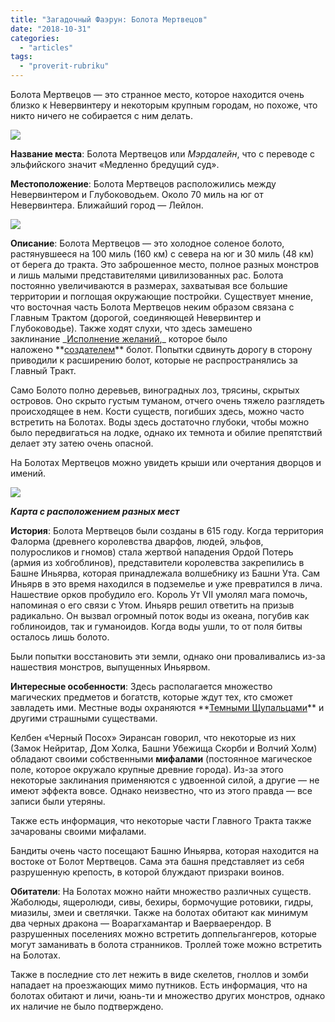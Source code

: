 ```yaml
---
title: "Загадочный Фаэрун: Болота Мертвецов"
date: "2018-10-31"
categories: 
  - "articles"
tags: 
  - "proverit-rubriku"
---
```


Болота Мертвецов — это странное место, которое находится очень близко к Невервинтеру и некоторым крупным городам, но похоже, что никто ничего не собирается с ним делать.

![](https://pp.userapi.com/c845417/v845417347/c5ac4/Dl_WxxH8e2M.jpg)

**Название места**: Болота Мертвецов или _Мэрдалейн_, что с переводе с эльфийского значит «Медленно бредущий суд».

**Местоположение**: Болота Мертвецов расположились между Невервинтером и Глубоководьем. Около 70 миль на юг от Невервинтера. Ближайший город — Лейлон.

![](https://pp.userapi.com/c845417/v845417347/c5acd/NEJWlJlHCW8.jpg)

**Описание**: Болота Мертвецов — это холодное соленое болото, растянувшееся на 100 миль (160 км) с севера на юг и 30 миль (48 км) от берега до тракта. Это заброшенное место, полное разных монстров и лишь малыми представителями цивилизованных рас. Болота постоянно увеличиваются в размерах, захватывая все большие территории и поглощая окружающие постройки. Существует мнение, что восточная часть Болота Мертвецов неким образом связана с Главным Трактом (дорогой, соединяющей Невервинтер и Глубоководье). Также ходят слухи, что здесь замешено заклинание _[Исполнение желаний](https://vk.com/away.php?to=http%3A%2F%2Fdungeon.su%2Fspells%2F124-wish%2F&cc_key= "http://dungeon.su/spells/124-wish/"),_ которое было наложено **[создателем](https://vk.com/@dnd_for_all-zagadochnyi-faerun-bashnya-inyarva "https://vk.com/@dnd_for_all-zagadochnyi-faerun-bashnya-inyarva")** болот. Попытки сдвинуть дорогу в сторону приводили к расширению болот, которые не распространялись за Главный Тракт.

Само Болото полно деревьев, виноградных лоз, трясины, скрытых островов. Оно скрыто густым туманом, отчего очень тяжело разглядеть происходящее в нем. Кости существ, погибших здесь, можно часто встретить на Болотах. Воды здесь достаточно глубоки, чтобы можно было передвигаться на лодке, однако их темнота и обилие препятствий делает эту затею очень опасной.

На Болотах Мертвецов можно увидеть крыши или очертания дворцов и имений.

![](https://pp.userapi.com/c849132/v849132779/55cf4/pwR3LauziUE.jpg)

**_Карта с расположением разных мест_**

**История**: Болота Мертвецов были созданы в 615 году. Когда территория Фалорма (древнего королевства дварфов, людей, эльфов, полуросликов и гномов) стала жертвой нападения Ордой Потерь (армия из хобгоблинов), представители королевства закрепились в Башне Иньярва, которая принадлежала волшебнику из Башни Ута. Сам Иньярв в это время находился в подземелье и уже превратился в лича. Нашествие орков пробудило его. Король Ут VII умолял мага помочь, напоминая о его связи с Утом. Иньярв решил ответить на призыв радикально. Он вызвал огромный поток воды из океана, погубив как гоблиноидов, так и гуманоидов. Когда воды ушли, то от поля битвы осталось лишь болото.

Были попытки восстановить эти земли, однако они проваливались из-за нашествия монстров, выпущенных Иньярвом.

**Интересные особенности**: Здесь располагается множество магических предметов и богатств, которые ждут тех, кто сможет завладеть ими. Местные воды охраняются **[Темными Щупальцами](https://vk.com/away.php?to=http%3A%2F%2Fforgottenrealms.wikia.com%2Fwiki%2FDarktentacles&cc_key= "http://forgottenrealms.wikia.com/wiki/Darktentacles")** и другими страшными существами.

Келбен «Черный Посох» Эирансан говорил, что некоторые из них (Замок Нейритар, Дом Холка, Башни Убежища Скорби и Волчий Холм) обладают своими собственными **мифалами** (постоянное магическое поле, которое окружало крупные древние города). Из-за этого некоторые заклинания применяются с удвоенной силой, а другие — не имеют эффекта вовсе. Однако неизвестно, что из этого правда — все записи были утеряны.

Также есть информация, что некоторые части Главного Тракта также зачарованы своими мифалами.

Бандиты очень часто посещают Башню Иньярва, которая находится на востоке от Болот Мертвецов. Сама эта башня представляет из себя разрушенную крепость, в которой блуждают призраки воинов.

**Обитатели**: На Болотах можно найти множество различных существ. Жаболюды, ящеролюди, сивы, бехиры, бормочущие ротовики, гидры, миазилы, змеи и светлячки. Также на болотах обитают как минимум два черных дракона — Воарагхамантар и Ваерваерендор. В разрушенных поселениях можно встретить доппельгангеров, которые могут заманивать в болота странников. Троллей тоже можно встретить на Болотах.

Также в последние сто лет нежить в виде скелетов, гноллов и зомби нападает на проезжающих мимо путников. Есть информация, что на болотах обитают и личи, юань-ти и множество других монстров, однако их наличие не было подтверждено.
